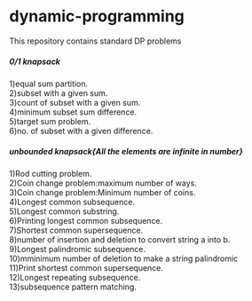# dynamic-programming
This repository contains standard DP problems
<h5>0/1 knapsack</h5>
1)equal sum partition.<br/>
2)subset with a given sum.<br/>
3)count of subset with a given sum.<br/>
4)minimum subset sum difference.<br/>
5)target sum problem.<br/>
6)no. of subset with a given difference.<br/>
<h5>unbounded knapsack{All the elements are infinite in number}</h5>
1)Rod cutting problem.<br/>
2)Coin change problem:maximum number of ways.<br/>
3)Coin change problem:Minimum number of coins.<br/>
4)Longest common subsequence.<br/>
5)Longest common substring.<br/>
6)Printing longest common subsequence.<br/>
7)Shortest common supersequence.<br/>
8)number of insertion and deletion to convert string a into b.<br/>
9)Longest palindromic subsequence.<br/>
10)mminimum number of deletion to make a string palindromic<br/>
11)Print shortest common supersequence.<br/>
12)Longest repeating subsequence.<br/>
13)subsequence pattern matching.<br/>
